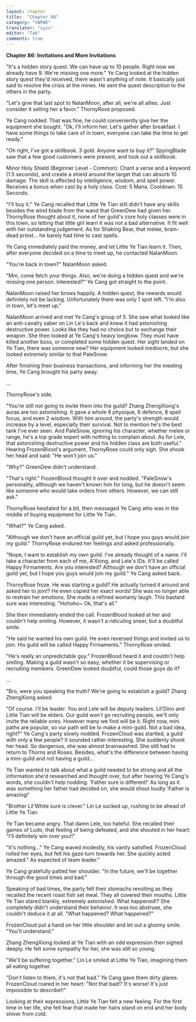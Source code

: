 ```yaml
---
layout: chapter
title:  "Chapter 86"
category: "VWPWE"
translator: "syzc"
editor: "Tab"
comments: true
---
```


**Chapter 86: Invitations and More Invitations**
 
"It's a hidden story quest. We can have up to 10 people. Right now we already have 9. We're missing one more." Ye Cang looked at the hidden story quest they'd received, there wasn't anything of note. It basically just said to resolve the crisis at the mines. He sent the quest description to the others in the party.
 
"Let's give that last spot to NalanMoon, after all, we're all allies. Just consider it selling her a favor." ThornyRose proposed.
 
Ye Cang nodded. That was fine, he could conveniently give her the equipment she bought. "Ok, I'll inform her. Let's gather after breakfast. I have some things to take care of in town, everyone can take the time to get ready."
 
"Oh right, I've got a <Minor Holy Shield> skillbook. 3 gold. Anyone want to buy it?" SpyingBlade saw that a few good customers were present, and took out a skillbook. 
 
Minor Holy Shield (Beginner Level - Common): Chant a verse and a keyword (1.5 seconds), and create a shield around the target that can absorb 10 damage. The skill is affected by intelligence, wisdom, and spell power. Receives a bonus when cast by a holy class. Cost: 5 Mana. Cooldown: 15 Seconds.
 
"I'll buy it." Ye Cang recalled that Little Ye Tian still didn't have any skills besides the wind blade from the wand that GreenDew had given her. ThornyRose thought about it, none of her guild's core holy classes were in this town, so letting that little girl learn it was not a bad alternative. It fit well with her outstanding judgement. As for Shaking Bear, that melee, brain-dead priest... he barely had time to cast spells.
 
Ye Cang immediately paid the money, and let Little Ye Tian learn it. Then, after everyone decided on a time to meet up, he contacted NalanMoon.
 
"You're back in town?" NalanMoon asked.
 
"Mm, come fetch your things. Also, we're doing a hidden quest and we're missing one person. Interested?" Ye Cang got straight to the point.
 
NalanMoon raised her brows happily. A hidden quest, the rewards would definitely not be lacking. Unfortunately there was only 1 spot left. "I'm also in town, let's meet up."
 
NalanMoon arrived and met Ye Cang's group of 5. She saw what looked like an anti-cavalry saber on Lin Le's back and knew it had astonishing destructive power. Looks like they had no choice but to exchange their weapon. She then looked at Ye Cang's heavy longbow. They must have killed another boss, or completed some hidden quest. Her sight landed on Ye Tian, there was someone new? Her equipment looked mediocre, but she looked extremely similar to that PaleSnow. 
 
After finishing their business transactions, and informing her the meeting time, Ye Cang brought his party away.
 
...
 
ThornyRose's side.
 
"You're still not going to invite them into the guild? Zhang ZhengXiong's auras are too astonishing. It gave a whole 8 physique, 6 defence, 8 spell focus, and even 2 wisdom. With him around, the party's strength would increase by a level, especially their survival. Not to mention he's the best tank I've ever seen. And PaleSnow, ignoring his character, whether melee or range, he's a top grade expert with nothing to complain about. As for Lele, that astonishing destructive power and his hidden class are both useful." Hearing FrozenBlood's argument, ThornyRose could only sigh. She shook her head and said: "He won't join us."
 
"Why?" GreenDew didn't understand.
 
"That's right." FrozenBlood thought it over and nodded. "PaleSnow's personality, although we haven't known him for long, but he doesn't seem like someone who would take orders from others. However, we can still ask."
 
ThornyRose hesitated for a bit, then messaged Ye Cang who was in the middle of buying equipment for Little Ye Tian.
 
"What?" Ye Cang asked.
 
"Although we don't have an official guild yet, but I hope you guys would join my guild." ThornyRose endured her feelings and asked professionally.
 
"Nope, I want to establish my own guild. I've already thought of a name. I'll take a character from each of me, A'Xiong, and Lele's IDs. It'll be called Happy Firmaments. Are you interested? Although we don't have an official guild yet, but I hope you guys would join my guild." Ye Cang asked back.
 
ThornyRose froze. He was starting a guild? He actually turned it around and asked her to join!? He even copied her exact words! She was no longer able to restrain her emotions. She made a refined womanly laugh. This bastard sure was interesting. "Hohoho~ Ok, that's all."
 
She then immediately ended the call. FrozenBlood looked at her and couldn't help smiling. However, it wasn't a ridiculing sneer, but a doubtful smile.
 
"He said he wanted his own guild. He even reversed things and invited us to join. His guild will be called Happy Firmaments." ThornyRose smiled.
 
"He's really an unpredictable guy." FrozenBlood heard it and couldn't help smiling. Making a guild wasn't so easy, whether it be supervising or recruiting members. GreenDew looked doubtful, could those guys do it?
 
...
 
"Bro, were you speaking the truth? We're going to establish a guild? Zhang ZhengXiong asked.
 
"Of course. I'll be leader. You and Lele will be deputy leaders. Lil'Dino and Little Tian will be elders. Our guild won't go recruiting people, we'll only invite the reliable ones. However many we find will be it. Right now, mini paths are popular, so our path will be to make a mini-guild. Not a bad idea, right?" Ye Cang's party slowly nodded. FrozenCloud was startled, a guild with only a few people? It sounded rather interesting. She suddenly shook her head. So dangerous, she was almost brainwashed. She still had to return to Thorns and Roses. Besides, what's the difference between having a mini-guild and not having a guild...
 
Ye Tian wanted to talk about what a guild needed to be strong and all the information she'd researched and thought over, but after hearing Ye Cang's words, she couldn't help nodding. 'Father sure is different!' As long as it was something her father had decided on, she would shout loudly 'Father is amazing!'
 
"Brother Lil'White sure is clever." Lin Le sucked up, rushing to be ahead of Little Ye Tian.
 
Ye Tian became angry. That damn Lele, too hateful. She recalled their games of Ludo, that feeling of being defeated, and she shouted in her heart: "I'll definitely win over you!!" 
 
"It's nothing..." Ye Cang waved modestly, his vanity satisfied. FrozenCloud rolled her eyes, but felt his gaze turn towards her. She quickly acted amazed." As expected of team leader."
 
Ye Cang gratefully patted her shoulder. "In the future, we'll be together through the good times and bad."
 
Speaking of bad times, the party felt their stomachs revolting as they recalled the recent roast fish set meal. They all covered their mouths. Little Ye Tian stared blankly, extremely astonished. What happened!? She completely didn't understand their behavior. It was too abstruse, she couldn't deduce it at all. "What happened? What happened?"
 
FrozenCloud put a hand on her little shoulder and let out a gloomy smile. "You'll understand."
 
Zhang ZhengXiong looked at Ye Tian with an odd expression then sighed deeply. He felt some sympathy for her, she was still so young.
 
"We'll be suffering together." Lin Le smiled at Little Ye Tian, imagining them all eating together.
 
"Don't listen to them, it's not that bad." Ye Cang gave them dirty glares. FrozenCloud roared in her heart: "Not that bad!? It's worse! It's just impossible to describe!!"
 
Looking at their expressions, Little Ye Tian felt a new feeling. For the first time in her life, she felt fear that made her hairs stand on end and her body shiver from cold.
